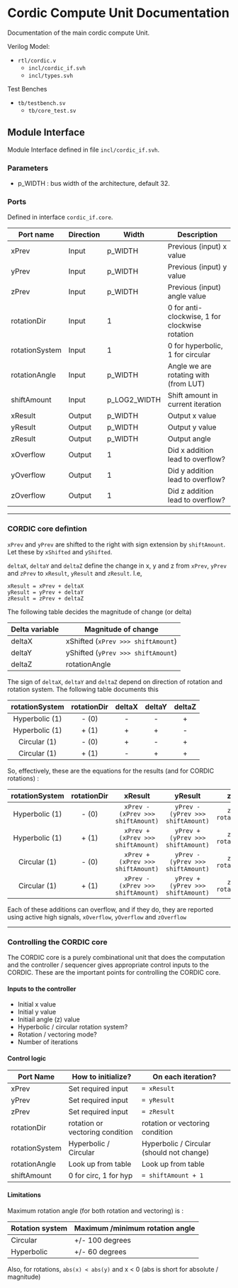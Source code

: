 
# Cordic Compute Unit Documentation

Documentation of the main cordic compute Unit.

Verilog Model:

- `rtl/cordic.v`
    - `incl/cordic_if.svh`
    - `incl/types.svh`

Test Benches

- `tb/testbench.sv`
    - `tb/core_test.sv`

## Module Interface

Module Interface defined in file `incl/cordic_if.svh`. 

### Parameters

- p_WIDTH : bus width of the architecture, default 32.

### Ports

Defined in interface `cordic_if.core`.

| Port name     | Direction | Width     | Description
|---            |---        |---        |---
| xPrev         | Input     | p_WIDTH   | Previous (input) x value
| yPrev         | Input     | p_WIDTH   | Previous (input) y value
| zPrev         | Input     | p_WIDTH   | Previous (input) angle value
| rotationDir   | Input     | 1         | 0 for anti-clockwise, 1 for clockwise rotation
| rotationSystem | Input    | 1         | 0 for hyperbolic, 1 for circular
| rotationAngle | Input     | p_WIDTH   | Angle we are rotating with (from LUT)
| shiftAmount   | Input | p_LOG2_WIDTH  | Shift amount in current iteration
| xResult       | Output    | p_WIDTH   | Output x value
| yResult       | Output    | p_WIDTH   | Output y value
| zResult       | Output    | p_WIDTH   | Output angle 
| xOverflow     | Output    | 1         | Did x addition lead to overflow?
| yOverflow     | Output    | 1         | Did y addition lead to overflow?
| zOverflow     | Output    | 1         | Did z addition lead to overflow?

---

### CORDIC core defintion

```xPrev``` and ```yPrev``` are shifted to the right with sign extension by ```shiftAmount```. Let these by ```xShifted``` and ```yShifted```. 

```deltaX```, ```deltaY``` and ```deltaZ``` define the change in x, y and z from ```xPrev```, ```yPrev``` and ```zPrev``` to ```xResult```, ```yResult``` and ```zResult```. I.e,

```
xResult = xPrev + deltaX
yResult = yPrev + deltaY
zResult = zPrev + deltaZ
```

The following table decides the magnitude of change (or delta)

| Delta variable    | Magnitude of change   |
|---                |---                    |
| deltaX            | xShifted (```xPrev >>> shiftAmount```) |
| deltaY            | yShifted (```yPrev >>> shiftAmount```) |
| deltaZ            | rotationAngle         |

The sign of ```deltaX```, ```deltaY``` and ```deltaZ``` depend on direction of rotation and rotation system. The following table documents this

| rotationSystem    | rotationDir   | deltaX    | deltaY    | deltaZ        |  
|:---:              |:---:          |:---:|:---:|:---:|
| Hyperbolic (1)    | - (0)         | - | - | + |
| Hyperbolic (1)    | + (1)         | + | + | - |
| Circular (1)      | - (0)         | + | - | + |
| Circular (1)      | + (1)         | - | + | + |

So, effectively, these are the equations for the results (and for CORDIC rotations) :

| rotationSystem    | rotationDir   | xResult   | yResult   | zResult   |  
|:---:              |:---:          |:---:|:---:|:---:|
| Hyperbolic (1)    | - (0)         | ```xPrev - (xPrev >>> shiftAmount)``` | ```yPrev - (yPrev >>> shiftAmount)``` | ```zPrev + rotationAngle``` |
| Hyperbolic (1)    | + (1)         | ```xPrev + (xPrev >>> shiftAmount)``` | ```yPrev + (yPrev >>> shiftAmount)``` | ```zPrev - rotationAngle``` |
| Circular (1)      | - (0)         | ```xPrev + (xPrev >>> shiftAmount)``` | ```yPrev - (yPrev >>> shiftAmount)``` | ```zPrev + rotationAngle``` |
| Circular (1)      | + (1)         | ```xPrev - (xPrev >>> shiftAmount)``` | ```yPrev + (yPrev >>> shiftAmount)``` | ```zPrev + rotationAngle``` |

Each of these additions can overflow, and if they do, they are reported using active high signals, ```xOverflow```, ```yOverflow``` and ```zOverflow```

---

### Controlling the CORDIC core

The CORDIC core is a purely combinational unit that does the computation and the controller / sequencer gives appropriate control inputs to the CORDIC. These are the important points for controlling the CORDIC core.

#### Inputs to the controller

- Initial x value
- Initial y value
- Initiail angle (z) value
- Hyperbolic / circular rotation system?
- Rotation / vectoring mode?
- Number of iterations

#### Control logic

| Port Name     | How to initialize?    | On each iteration?    |
|---            |---                    |---                    |
| xPrev         | Set required input    | ```= xResult```       |
| yPrev         | Set required input    | ```= yResult```       |
| zPrev         | Set required input    | ```= zResult```       |
| rotationDir   | rotation or vectoring condition | rotation or vectoring condition |
| rotationSystem | Hyperbolic / Circular | Hyperbolic / Circular (should not change) |
| rotationAngle | Look up from table    | Look up from table    |
| shiftAmount   | 0 for circ, 1 for hyp | ```= shiftAmount + 1``` |

#### Limitations

Maximum rotation angle (for both rotation and vectoring) is :

| Rotation system   | Maximum /minimum rotation angle       |
|---                |--- |
| Circular          | +/- 100 degrees                       |
| Hyperbolic        | +/- 60 degrees                        |

Also, for rotations, ```abs(x) < abs(y)``` and x < 0 (abs is short for absolute / magnitude)
